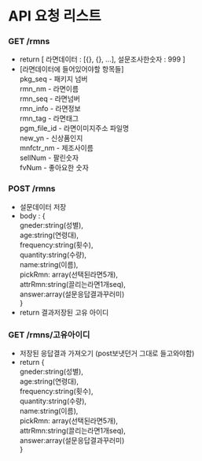 # API 요청 리스트

### GET /rmns

-   return [ 라면데이터 : [{}, {}, ...], 설문조사한숫자 : 999 ]
-   [라면데이터에 들어있어야할 항목들]  
    pkg_seq - 패키지 넘버  
    rmn_nm - 라면이름  
    rmn_seq - 라면넘버  
    rmn_info - 라면정보  
    rmn_tag - 라면태그  
    pgm_file_id - 라면이미지주소 파일명  
    new_yn - 신상품인지  
    mnfctr_nm - 제조사이름  
    sellNum - 팔린숫자  
    fvNum - 좋아요한 숫자  

### POST /rmns  

-   설문데이터 저장  
-   body : {  
    gneder:string(성별),  
    age:string(연령대),  
    frequency:string(횟수),  
    quantity:string(수량),  
    name:string(이름),  
    pickRmn: array(선택된라면5개),  
    attrRmn:string(끌리는라면1개seq),  
    answer:array(설문응답결과꾸러미)  
    }  
-   return 결과저장된 고유 아이디  

### GET /rmns/고유아이디  

-   저장된 응답결과 가져오기 (post보냇던거 그대로 들고와야함)  
-   return {  
    gneder:string(성별),  
    age:string(연령대),  
    frequency:string(횟수),  
    quantity:string(수량),  
    name:string(이름),  
    pickRmn: array(선택된라면5개),  
    attrRmn:string(끌리는라면1개seq),  
    answer:array(설문응답결과꾸러미)  
    }
